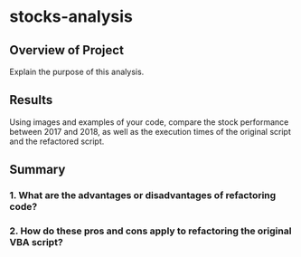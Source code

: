 # stocks-analysis

## Overview of Project

Explain the purpose of this analysis.

## Results 

Using images and examples of your code, compare the stock performance between 2017 and 2018, as well as the execution times of the original script and the refactored script.

## Summary

### 1. What are the advantages or disadvantages of refactoring code?

### 2. How do these pros and cons apply to refactoring the original VBA script?
